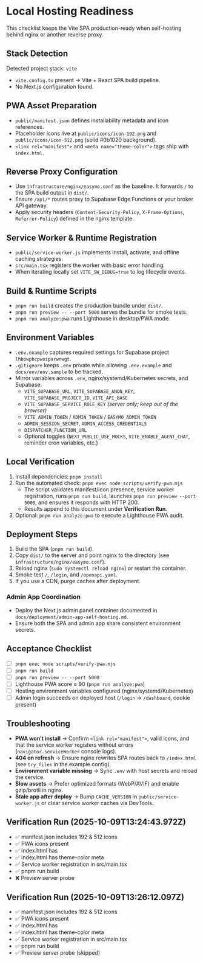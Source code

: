 # Local Hosting Readiness

This checklist keeps the Vite SPA production-ready when self-hosting behind nginx or another reverse proxy.

## Stack Detection

Detected project stack: `vite`

- `vite.config.ts` present → Vite + React SPA build pipeline.
- No Next.js configuration found.

## PWA Asset Preparation

- `public/manifest.json` defines installability metadata and icon references.
- Placeholder icons live at `public/icons/icon-192.png` and `public/icons/icon-512.png` (solid #0b1020 background).
- `<link rel="manifest">` and `<meta name="theme-color">` tags ship with `index.html`.

## Reverse Proxy Configuration

- Use `infrastructure/nginx/easymo.conf` as the baseline. It forwards `/` to the SPA build output in `dist/`.
- Ensure `/api/*` routes proxy to Supabase Edge Functions or your broker API gateway.
- Apply security headers (`Content-Security-Policy`, `X-Frame-Options`, `Referrer-Policy`) defined in the nginx template.

## Service Worker & Runtime Registration

- `public/service-worker.js` implements install, activate, and offline caching strategies.
- `src/main.tsx` registers the worker with basic error handling.
- When iterating locally set `VITE_SW_DEBUG=true` to log lifecycle events.

## Build & Runtime Scripts

- `pnpm run build` creates the production bundle under `dist/`.
- `pnpm run preview -- --port 5000` serves the bundle for smoke tests.
- `pnpm run analyze:pwa` runs Lighthouse in desktop/PWA mode.

## Environment Variables

- `.env.example` captures required settings for Supabase project `lhbowpbcpwoiparwnwgt`.
- `.gitignore` keeps `.env` private while allowing `.env.example` and `docs/env/env.sample` to be tracked.
- Mirror variables across `.env`, nginx/systemd/Kubernetes secrets, and Supabase:
  - `VITE_SUPABASE_URL`, `VITE_SUPABASE_ANON_KEY`, `VITE_SUPABASE_PROJECT_ID`, `VITE_API_BASE`
  - `VITE_SUPABASE_SERVICE_ROLE_KEY` *(server only; keep out of the browser)*
  - `VITE_ADMIN_TOKEN` / `ADMIN_TOKEN` / `EASYMO_ADMIN_TOKEN`
  - `ADMIN_SESSION_SECRET`, `ADMIN_ACCESS_CREDENTIALS`
  - `DISPATCHER_FUNCTION_URL`
  - Optional toggles (`NEXT_PUBLIC_USE_MOCKS`, `VITE_ENABLE_AGENT_CHAT`, reminder cron variables, etc.)

## Local Verification

1. Install dependencies: `pnpm install`
2. Run the automated check: `pnpm exec node scripts/verify-pwa.mjs`
   - The script validates manifest/icon presence, service worker registration, runs `pnpm run build`, launches `pnpm run preview --port 5000`, and ensures it responds with HTTP 200.
   - Results append to this document under **Verification Run**.
3. Optional: `pnpm run analyze:pwa` to execute a Lighthouse PWA audit.

## Deployment Steps

1. Build the SPA (`pnpm run build`).
2. Copy `dist/` to the server and point nginx to the directory (see `infrastructure/nginx/easymo.conf`).
3. Reload nginx (`sudo systemctl reload nginx`) or restart the container.
4. Smoke test `/`, `/login`, and `/openapi.yaml`.
5. If you use a CDN, purge caches after deployment.

### Admin App Coordination

- Deploy the Next.js admin panel container documented in `docs/deployment/admin-app-self-hosting.md`.
- Ensure both the SPA and admin app share consistent environment secrets.

## Acceptance Checklist

- [ ] `pnpm exec node scripts/verify-pwa.mjs`
- [ ] `pnpm run build`
- [ ] `pnpm run preview -- --port 5000`
- [ ] Lighthouse PWA score ≥ 90 (`pnpm run analyze:pwa`)
- [ ] Hosting environment variables configured (nginx/systemd/Kubernetes)
- [ ] Admin login succeeds on deployed host (`/login` → `/dashboard`, cookie present)

## Troubleshooting

- **PWA won’t install** → Confirm `<link rel="manifest">`, valid icons, and that the service worker registers without errors (`navigator.serviceWorker` console logs).
- **404 on refresh** → Ensure nginx rewrites SPA routes back to `/index.html` (see `try_files` in the example config).
- **Environment variable missing** → Sync `.env` with host secrets and reload the service.
- **Slow assets** → Prefer optimized formats (WebP/AVIF) and enable gzip/brotli in nginx.
- **Stale app after deploy** → Bump `CACHE_VERSION` in `public/service-worker.js` or clear service worker caches via DevTools.

## Verification Run (2025-10-09T13:24:43.972Z)

- ✅ manifest.json includes 192 & 512 icons
- ✅ PWA icons present
- ✅ index.html has <link rel="manifest">
- ✅ index.html has theme-color meta
- ✅ Service worker registration in src/main.tsx
- ✅ pnpm run build
- ❌ Preview server probe

## Verification Run (2025-10-09T13:26:12.097Z)

- ✅ manifest.json includes 192 & 512 icons
- ✅ PWA icons present
- ✅ index.html has <link rel="manifest">
- ✅ index.html has theme-color meta
- ✅ Service worker registration in src/main.tsx
- ✅ pnpm run build
- ✅ Preview server probe (skipped)

